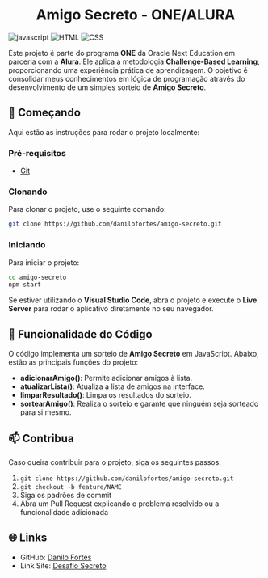 [JAVASCRIPT__BADGE]: https://img.shields.io/badge/Javascript-000?style=for-the-badge&logo=javascript
[HTML_BADGE]: https://img.shields.io/badge/HTML-239120?logo=html5&logoColor=white&style=for-the-badge
[CSS_BADGE]: https://img.shields.io/badge/CSS-239120?logo=css3&logoColor=white&style=for-the-badge

<h1 align="center" style="font-weight: bold;">Amigo Secreto - ONE/ALURA </h1>

![javascript][JAVASCRIPT__BADGE]
![HTML][HTML_BADGE]
![CSS][CSS_BADGE]

Este projeto é parte do programa **ONE** da Oracle Next Education em parceria com a **Alura**. Ele aplica a metodologia **Challenge-Based Learning**, proporcionando uma experiência prática de aprendizagem. O objetivo é consolidar meus conhecimentos em lógica de programação através do desenvolvimento de um simples sorteio de **Amigo Secreto**.

## 🚀 Começando

Aqui estão as instruções para rodar o projeto localmente:

### Pré-requisitos

- [Git](https://git-scm.com/)

### Clonando

Para clonar o projeto, use o seguinte comando:

```bash
git clone https://github.com/danilofortes/amigo-secreto.git
```

### Iniciando

Para iniciar o projeto:

```bash
cd amigo-secreto
npm start
```
Se estiver utilizando o **Visual Studio Code**, abra o projeto e execute o **Live Server** para rodar o aplicativo diretamente no seu navegador.

## 📍 Funcionalidade do Código

O código implementa um sorteio de **Amigo Secreto** em JavaScript. Abaixo, estão as principais funções do projeto:

- **adicionarAmigo()**: Permite adicionar amigos à lista.
- **atualizarLista()**: Atualiza a lista de amigos na interface.
- **limparResultado()**: Limpa os resultados do sorteio.
- **sortearAmigo()**: Realiza o sorteio e garante que ninguém seja sorteado para si mesmo.

## 📫 Contribua

Caso queira contribuir para o projeto, siga os seguintes passos:

1. `git clone https://github.com/danilofortes/amigo-secreto.git`
2. `git checkout -b feature/NAME`
3. Siga os padrões de commit
4. Abra um Pull Request explicando o problema resolvido ou a funcionalidade adicionada

## 🌐 Links

- GitHub: [Danilo Fortes](https://github.com/danilofortes)
- Link Site: [Desafio Secreto](https://danilofortes.github.io/amigo-secreto-alura/)

